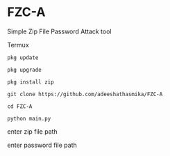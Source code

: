 # FZC-A

Simple Zip File Password Attack tool 

Termux 
```
pkg update
```
```
pkg upgrade
```
```
pkg install zip
```
```
git clone https://github.com/adeeshathasmika/FZC-A
```
```
cd FZC-A
```
```
python main.py
```
enter zip file path

enter password file path
